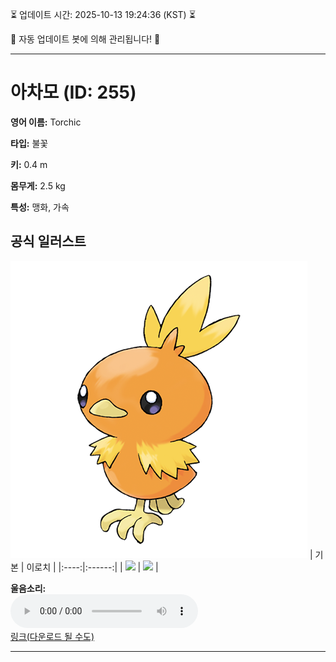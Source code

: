 
⏳ 업데이트 시간: 2025-10-13 19:24:36 (KST) ⏳

🤖 자동 업데이트 봇에 의해 관리됩니다! 🤖

---

# 아차모 (ID: 255)
**영어 이름:** Torchic

**타입:** 불꽃

**키:** 0.4 m

**몸무게:** 2.5 kg

**특성:** 맹화, 가속

## 공식 일러스트
![](https://raw.githubusercontent.com/PokeAPI/sprites/master/sprites/pokemon/other/official-artwork/255.png)
| 기본 | 이로치 |
|:----:|:------:|
| <img src="http://play.pokemonshowdown.com/sprites/ani/torchic.gif" width="200"> | <img src="http://play.pokemonshowdown.com/sprites/ani-shiny/torchic.gif" width="200"> |

**울음소리:**<br><audio controls src="https://raw.githubusercontent.com/PokeAPI/cries/main/cries/pokemon/latest/255.ogg"></audio><br> [링크(다운로드 될 수도)](https://raw.githubusercontent.com/PokeAPI/cries/main/cries/pokemon/latest/255.ogg)


---
